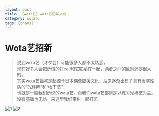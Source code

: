 ```yaml
---
layout: post
title: 【wota艺】wota艺招新人啦！
category: wota艺
tags: [chaos]
---
```


# Wota艺招新

>说到wota艺（オタ芸）可能很多人都不太熟悉，<br />
现在好多人会把所谓的打call和它联系在一起，两者之间的区别还是很大的。<br />
其实wota艺最初是起源于日本偶像应援文化，后来逐渐出现了具有表演性质的“光棒舞”和“地下艺”，<br />
也就是一般我们所说的wota艺，而我们wota艺部则是以练习光棒艺为主。<br />
没有基础也无妨，来这里我们带你一起打艺。<br />

![1](https://dev.tencent.com/u/Water_Emissary/p/pbed/git/raw/master/wota/zhaoxing/1.png)
![2](https://dev.tencent.com/u/Water_Emissary/p/pbed/git/raw/master/wota/zhaoxing/2.png)

